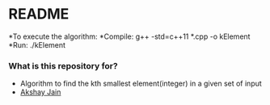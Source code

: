 # README #

*To execute the algorithm:
*Compile: g++ -std=c++11 *.cpp -o kElement
*Run: ./kElement

### What is this repository for? ###

* Algorithm to find the kth smallest element(integer) in a given set of input
* [Akshay Jain](https://bitbucket.org/akshjain)
